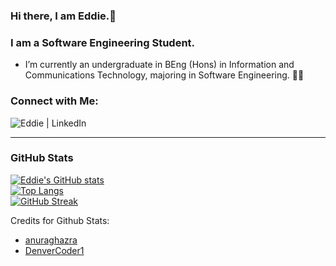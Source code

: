 ### Hi there, I am Eddie.👋 
### I am a Software Engineering Student.
- I’m currently an undergraduate in BEng (Hons) in Information and Communications Technology, majoring in Software Engineering. 🧑‍🎓
### Connect with Me:
[<img align="left" alt="Eddie | LinkedIn" src="https://img.shields.io/badge/LinkedIn-0077B5?style=for-the-badge&logo=linkedin&logoColor=white"/>](https://www.linkedin.com/in/eddie-tan-de-jun/)
</br>
<!--
**EddieTanDJ/EddieTanDJ** is a ✨ _special_ ✨ repository because its `README.md` (this file) appears on your GitHub profile.

Here are some ideas to get you started:

- 🔭 I’m currently working on ...
- 🌱 I’m currently learning ...
- 👯 I’m looking to collaborate on ...
- 🤔 I’m looking for help with ...
- 💬 Ask me about ...
- 📫 How to reach me: ...
- 😄 Pronouns: ...
- ⚡ Fun fact: ...
-->
---
### GitHub Stats
[![Eddie's GitHub stats](https://github-readme-stats.vercel.app/api?username=EddieTanDJ&count_private=true&theme=dark&hide=stars,issues&show_icons=true)](https://github-readme-stats.vercel.app/api?username=EddieTanDJ&count_private=true&theme=dark&hide=stars,issues&show_icons=true)
<br/>
[![Top Langs](https://github-readme-stats.vercel.app/api/top-langs/?username=EddieTanDJ&layout=compact&theme=dark)](https://github-readme-stats.vercel.app/api/top-langs/?username=EddieTanDJ&layout=compact&theme=dark)
<br/>
[![GitHub Streak](https://github-readme-streak-stats.herokuapp.com/?user=EddieTanDJ&theme=dark&date_format=j%20M%5B%20Y%5D&fire=DD0B12)](https://github-readme-streak-stats.herokuapp.com/?user=EddieTanDJ&theme=dark&date_format=j%20M%5B%20Y%5D&fire=DD0B12)

Credits for Github Stats: 
- [anuraghazra](https://github.com/anuraghazra/github-readme-stats)
- [DenverCoder1](https://github.com/DenverCoder1/github-readme-streak-stats)
